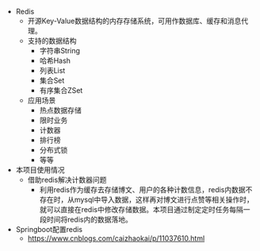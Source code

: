 * Redis
  * 开源Key-Value数据结构的内存存储系统，可用作数据库、缓存和消息代理。
  * 支持的数据结构
    * 字符串String
    * 哈希Hash
    * 列表List
    * 集合Set
    * 有序集合ZSet
  * 应用场景
    * 热点数据存储
    * 限时业务
    * 计数器
    * 排行榜
    * 分布式锁
    * 等等
* 本项目使用情况
  * 借助redis解决计数器问题
    * 利用redis作为缓存去存储博文、用户的各种计数信息，redis内数据不存在时，从mysql中导入数据，这样再对博文进行点赞等相关操作时，就可以直接在redis中修改存储数据。本项目通过制定定时任务每隔一段时间将redis内的数据落地。
* Springboot配置redis
  * https://www.cnblogs.com/caizhaokai/p/11037610.html
